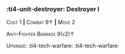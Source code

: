 ### :ti4-unit-destroyer: **Destroyer I**

<span style="font-variant:small-caps;">Cost 1</span> __|__ <span style="font-variant:small-caps;">Combat 9↑</span> __|__ <span style="font-variant:small-caps;">Move 2</span>

<span style="font-variant:small-caps;">Anti-Fighter Barrage 9(x2)</span>↑

<span style="font-variant:small-caps;">Upgrade</span>: :ti4-tech-warfare: :ti4-tech-warfare:
